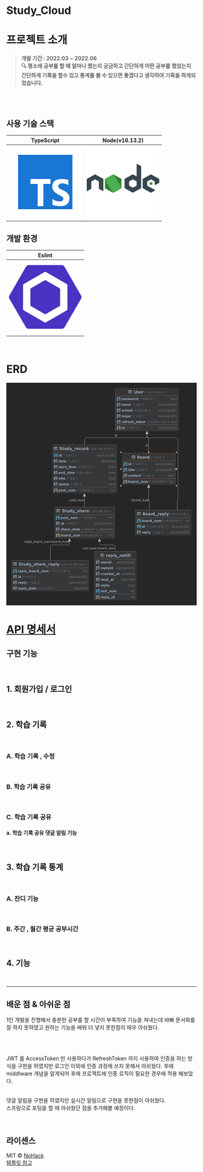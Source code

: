 # Study_Cloud

<!-- <p align="center">
  <br>
  <img src="./images/common/MainPage.png">
  <br>
</p> -->

# 프로젝트 소개

<p align="justify">
</p>
<aside>

> #### 개발 기간 : 2022.03 ~ 2022.06<br>🔍 평소에 공부를 할 때 얼마나 했는지 궁금하고 간단하게 어떤 공부를 했었는지 간단하게 기록을 할수 있고 통계를 볼 수 있으면 좋겠다고 생각하여 기획을 하게되었습니다.

<br/>

</aside>
<br>

## 사용 기술 스택

| TypeScript | Node(v16.13.2) |
| :--------: | :------------: |
|   ![ts]    |    ![node]     |

## 개발 환경

|  Eslint   |
| :-------: |
| ![eslint] |

<br>

# ERD

![erd]

# [API 명세서 ](https://www.notion.so/f6031b34f8a84729be2329ed127d11e5)

## 구현 기능

<br>

## 1. **회원가입 / 로그인**

<br>

## 2. **학습 기록**

<br>

### A. 학습 기록 , 수정

<br>

### B. 학습 기록 공유

<br>

### C. 학습 기록 공유

#### a. 학습 기록 공유 댓글 알림 기능

<br>

## 3. **학습 기록 통계**

<br>

### A. 잔디 기능

<br>

### B. 주간 , 월간 평균 공부시간

<br>

## 4. **기능**

<br>

<hr>

## **배운 점 & 아쉬운 점**

1인 개발을 진행해서 충분한 공부를 할 시간이 부족하여 기능을 쳐내는데 바빠 문서화를 잘 하지 못하였고 원하는 기능을 배워 더 넣지 못한점이 매우 아쉬웠다.

<br>

<br>

JWT 를 AccessToken 만 사용하다가 RefreshToken 까지 사용하여 인증을 하는 방식을 구현을 하였지만 로그인 이외에 인증 과정에 쓰지 못해서 아쉬웠다. 후에 middlware 개념을 알게되어 후에 프로젝트에 인증 로직이 필요한 경우에 적용 해보았다.

<br>
댓글 알림을 구현을 하였지만 실시간 알림으로 구현을 못한점이 아쉬웠다.

<br>
스프링으로 포팅을 할 때 아쉬웠던 점을 추가해볼 예정이다.

<p align="justify">

</p>

<br>

## 라이센스

MIT &copy; [NoHack](mailto:lbjp114@gmail.com)
<br>
[템플릿 참고](https://github.com/n0hack/readme-template)

<!-- Stack Icon Refernces -->

[js]: /images/stack/javascript.svg
[ts]: /images/stack/typescript.svg
[react]: /images/stack/react.svg
[node]: /images/stack/node.svg
[eslint]: /images/stack/eslint.svg
[erd]: /images/common/erd.png
